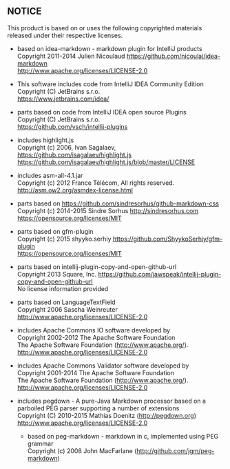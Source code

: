 NOTICE   
------

This product is based on or uses the following copyrighted materials released under their respective licenses. 

*   based on idea-markdown - markdown plugin for IntelliJ products  
    Copyright 2011-2014 Julien Nicoulaud <https://github.com/nicoulaj/idea-markdown>  
    <http://www.apache.org/licenses/LICENSE-2.0>  

*   This software includes code from IntelliJ IDEA Community Edition  
    Copyright (C) JetBrains s.r.o.  
    https://www.jetbrains.com/idea/  
      
*   parts based on code from IntelliJ IDEA open source Plugins  
    Copyright (C) JetBrains s.r.o.  
    https://github.com/vsch/intellij-plugins  
      
*   includes highlight.js   
    Copyright (c) 2006, Ivan Sagalaev, <https://github.com/isagalaev/highlight.js>  
    <https://github.com/isagalaev/highlight.js/blob/master/LICENSE>                 
      
*   includes asm-all-4.1.jar  
    Copyright (c) 2012 France Télécom, All rights reserved.  
    <http://asm.ow2.org/asmdex-license.html>    
    
*   parts based on https://github.com/sindresorhus/github-markdown-css  
    Copyright (c) 2014-2015 Sindre Sorhus <http://sindresorhus.com>  
    <https://opensource.org/licenses/MIT>                 

*   parts based on gfm-plugin  
    Copyright (c) 2015 shyyko.serhiy <https://github.com/ShyykoSerhiy/gfm-plugin>  
    <https://opensource.org/licenses/MIT>                 

*   parts based on intellij-plugin-copy-and-open-github-url  
    Copyright 2013 Square, Inc. <https://github.com/jawspeak/intellij-plugin-copy-and-open-github-url>  
    No license information provided                 

*   parts based on LanguageTextField  
    Copyright 2006 Sascha Weinreuter  
    <http://www.apache.org/licenses/LICENSE-2.0>  

*   includes Apache Commons IO software developed by  
    Copyright 2002-2012 The Apache Software Foundation  
    The Apache Software Foundation (http://www.apache.org/).  
    <http://www.apache.org/licenses/LICENSE-2.0>  
  
*   includes Apache Commons Validator software developed by  
    Copyright 2001-2014 The Apache Software Foundation  
    The Apache Software Foundation (http://www.apache.org/).  
    <http://www.apache.org/licenses/LICENSE-2.0>  
      
*   includes pegdown - A pure-Java Markdown processor based on a parboiled PEG parser supporting a number of extensions  
    Copyright (C) 2010-2015 Mathias Doenitz (http://pegdown.org)  
    <http://www.apache.org/licenses/LICENSE-2.0>  
      
    *   based on peg-markdown - markdown in c, implemented using PEG grammar  
        Copyright (c) 2008 John MacFarlane (http://github.com/jgm/peg-markdown)  
